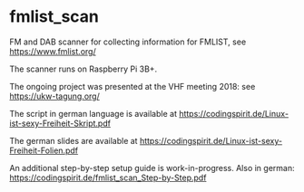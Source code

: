 # fmlist_scan
FM and DAB scanner for collecting information for FMLIST, see https://www.fmlist.org/

The scanner runs on Raspberry Pi 3B+.

The ongoing project was presented at the VHF meeting 2018: see https://ukw-tagung.org/

The script in german language is available at https://codingspirit.de/Linux-ist-sexy-Freiheit-Skript.pdf

The german slides are available at https://codingspirit.de/Linux-ist-sexy-Freiheit-Folien.pdf

An additional step-by-step setup guide is work-in-progress. Also in german: https://codingspirit.de/fmlist_scan_Step-by-Step.pdf

